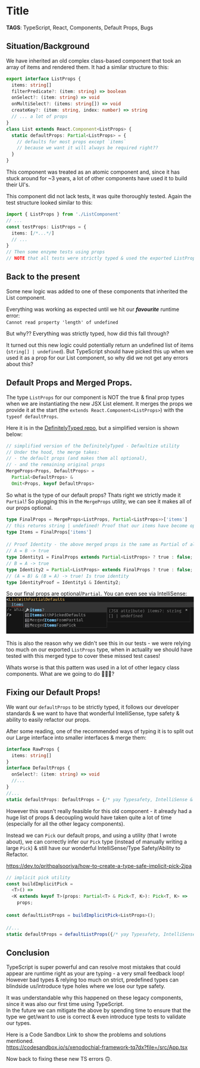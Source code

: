 # Title

**TAGS**: TypeScript, React, Components, Default Props, Bugs

## Situation/Background
We have inherited an old complex class-based component that took an array of items and rendered them.
It had a similar structure to this:
```ts
export interface ListProps {
  items: string[]
  filterPredicate?: (item: string) => boolean
  onSelect?: (item: string) => void
  onMultiSelect?: (items: string[]) => void
  createKey?: (item: string, index: number) => string
  // ... a lot of props
}
class List extends React.Component<ListProps> {
  static defaultProps: Partial<ListProps> = {
    // defaults for most props except `items`
    // because we want it will always be required right??
  }
}
```

This component was treated as an atomic component and, since it has stuck around for ~3 years, a lot of other components have used it to build their UI's.

This component did not lack tests, it was quite thoroughly tested. Again the test structure looked similar to this:
```ts
import { ListProps } from './ListComponent'
// ...
const testProps: ListProps = {
  items: [/*...*/]
  // ...
}
// Then some enzyme tests using props
// NOTE that all tests were strictly typed & used the exported ListProps type to create the test props
```

## Back to the present
Some new logic was added to one of these components that inherited the List component.

Everything was working as expected until we hit our ***favourite*** runtime error:\
`Cannot read property 'length' of undefined`

But why?? Everything was strictly typed, how did this fall through?

It turned out this new logic could potentially return an undefined list of items (`string[] | undefined`). But TypeScript should have picked this up when we used it as a prop for our List component, so why did we not get any errors about this?

## Default Props and Merged Props.
The type `ListProps` for our component is NOT the true & final prop types when we are instantiating the new JSX List element. It merges the props we provide it at the start (the `extends React.Component<ListProps>`) with the `typeof defaultProps`.

Here it is in the [DefinitelyTyped repo](https://github.com/DefinitelyTyped/DefinitelyTyped/blob/ca8eefc03c4553f3bda93b4ab33a3e504f18cfb4/types/react/v16/index.d.ts#L3027), but a simplified version is shown below:
```ts
// simplified version of the DefinitelyTyped - Defaultize utility
// Under the hood, the merge takes:
// - the default props (and makes them all optional),
// - and the remaining original props
MergeProps<Props, DefaultProps> =
  Partial<DefaultProps> &
  Omit<Props, keyof DefaultProps>
```

So what is the type of our default props? Thats right we strictly made it `Partial`!
So plugging this in the `MergeProps` utility, we can see it makes all of our props optional.
```ts
type FinalProps = MergeProps<ListProps, Partial<ListProps>>['items']
// this returns string | undefined! Proof that our items have become optional!
type Items = FinalProps['items']

// Proof Identity - the above merged props is the same as Partial of all props.
// A = B -> true
type Identity1 = FinalProps extends Partial<ListProps> ? true : false;
// B = A -> true
type Identity2 = Partial<ListProps> extends FinalProps ? true : false;
// (A = B) & (B = A) -> true! Is true identity
type IdentityProof = Identity1 & Identity2;
```

So our final props are optional/`Partial`. You can even see via IntelliSense:\
![JSX Component where props have become partial](./images/PartialDefaultPropTypes.png)

This is also the reason why we didn't see this in our tests - we were relying too much on our exported `ListProps` type, when in actuality we should have tested with this merged type to cover these missed test cases!

Whats worse is that this pattern was used in a lot of other legacy class components. What are we going to do 😬😬😬?

## Fixing our Default Props!
We want our `defaultProps` to be strictly typed, it follows our developer standards & we want to have that wonderful IntelliSense, type safety & ability to easily refactor our props.

After some reading, one of the recommended ways of typing it is to split out our Large interface into smaller interfaces & merge them:
```ts
interface RawProps {
  items: string[]
}
interface DefaultProps {
  onSelect?: (item: string) => void
  //...
}
//...
static defaultProps: DefaultProps = {/* yay Typesafety, IntelliSense & Refactoring */}
```

However this wasn't really feasible for this old component - it already had a huge list of props & decoupling would have taken quite a lot of time (especially for all the other legacy components).

Instead we can `Pick` our default props, and using a utility (that I wrote about), we can correctly infer our `Pick` type (instead of manually writing a large `Pick`) & still have our wonderful IntelliSense/Type Safety/Ability to Refactor.

https://dev.to/prithpalsooriya/how-to-create-a-type-safe-implicit-pick-2jpa
```ts
// implicit pick utility
const buildImplicitPick =
  <T>() =>
  <K extends keyof T>(props: Partial<T> & Pick<T, K>): Pick<T, K> =>
    props;

const defaultListProps = buildImplicitPick<ListProps>();

//...
static defaultProps = defaultListProps({/* yay Typesafety, IntelliSense & Refactoring */})
```

## Conclusion
TypeScript is super powerful and can resolve most mistakes that could appear are runtime right as your are typing - a very small feedback loop!\
However bad types & relying too much on strict, predefined types can blindside us/introduce type holes where we lose our type safety.

It was understandable why this happened on these legacy components, since it was also our first time using TypeScript.\
In the future we can mitigate the above by spending time to ensure that the type we get/want to use is correct & even introduce type tests to validate our types.

Here is a Code Sandbox Link to show the problems and solutions mentioned.\
https://codesandbox.io/s/xenodochial-framework-tq7dx?file=/src/App.tsx

Now back to fixing these new TS errors 🙃.